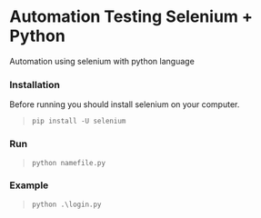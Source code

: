 # Automation Testing Selenium + Python
Automation using selenium with python language
### Installation
Before running you should install selenium on your computer.
> ``pip install -U selenium``

### Run
> ``python namefile.py``

### Example
> ``python .\login.py``